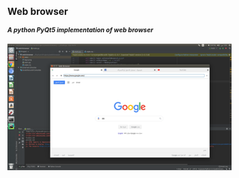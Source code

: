## Web browser
##### A python PyQt5 implementation of web browser


![Alt text](/web.png?raw=true "2019 update")

